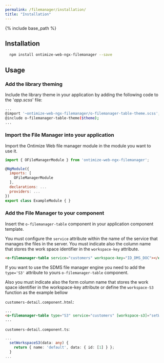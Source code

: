 ```yaml
---
permalink: /filemanager/installation/
title: "Installation"
---
```


{% include base_path %}

## Installation

```bash
  npm install ontimize-web-ngx-filemanager --save
```

## Usage

### Add the library theming
Include the library theme in your application by adding the following code to the '*app.scss*' file:

```bash
...
@import '~ontimize-web-ngx-filemanager/o-filemanager-table-theme.scss';
@include o-filemanager-table-theme($theme);
...
```

### Import the File Manager into your application

Import the Ontimize Web file manager module in the module you want to use it.

```javascript
import { OFileManagerModule } from 'ontimize-web-ngx-filemanager';

@NgModule({
  imports: [
    OFileManagerModule
  ],
  declarations: ...
  providers: ...
})
export class ExampleModule { }
```

### Add the File Manager to your component

Insert the `o-filemanager-table` component in your application component template.

You must configure the `service` attribute within the name of the service that manages the files in the server. You must indicate also the column name that stores the work space identifier in the `workspace-key` attribute.

```html
<o-filemanager-table service="customers" workspace-key="ID_DMS_DOC"></o-filemanager-table>
```

If you want to use the SDMS file manager engine you need to add the `type='S3'` attribute to yours `o-filemanager-table` component. 

Also you must indicate also the form column name that stores the work space identifier in the workspace-key attribute or define the `workspace-S3` function as the example bellow

`customers-detail.component.html`:
```html
...
<o-filemanager-table type="S3" service="customers" [workspace-s3]="setWorkspaceS3"></o-filemanager-table>
...
```

`customers-detail.component.ts`:
```typescript
...
  setWorkspaceS3(data: any) {
    return { name: 'default', data: { id: [1] } };
  }
...
```
